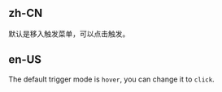 ## zh-CN

默认是移入触发菜单，可以点击触发。

## en-US

The default trigger mode is `hover`, you can change it to `click`.
